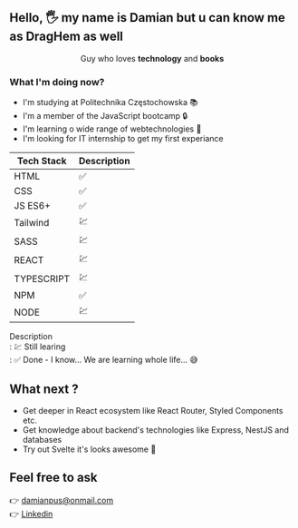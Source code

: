 ## Hello, 🖐 my name is  Damian but u can know me as DragHem as well

<p align="center">
    Guy who loves <strong>technology</strong> and <strong>books</strong>
</p>

### What I'm doing now?
- I'm studying at Politechnika Częstochowska 📚
- I'm a member of the JavaScript bootcamp 🔒
- I'm learning o wide range of webtechnologies 🤯
- I'm looking for IT internship to get my first experiance

| Tech Stack| Description |  
| ----------- | ----------- |  
| HTML | ✅ |  
| CSS | ✅ |
| JS ES6+ | ✅ |
| Tailwind | 💹 |
| SASS | 💹 |
| REACT | 💹 |
| TYPESCRIPT | 💹 |
| NPM | ✅ |
| NODE | 💹 |


Description  
: 💹 Still learing  
: ✅ Done - I know... We are learning whole life... 😅  

## What next ?
- Get deeper in React  ecosystem like React Router, Styled Components  etc.
- Get knowledge about backend's technologies like Express, NestJS and databases
- Try out Svelte it's looks awesome 💯

## Feel free to ask
👉 <a href="mailto:damianpus@onmail.com?">damianpus@onmail.com</a>  
👉 <a href="https://www.linkedin.com/in/damian-pu%C5%9B-0b935723a/">Linkedin</a>
